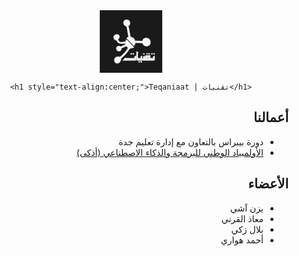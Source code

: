 <center>
    <img style="display:block;margin-left:auto;margin-right: auto;" alt="Logo - الشعار" src="./assets/img/logo_dark.png" width="100px">

    <h1 style="text-align:center;">Teqaniaat | تقنيات</h1>
</center>

<div dir="rtl">

## أعمالنا
- دورة بيبراس بالتعاون مع إدارة تعليم جدة
- [الأولمبياد الوطني للبرمجة والذكاء الاصطناعي (أذكى)](/athka/README.md)


## الأعضاء
- يزن آشي
- معاذ القرني
- بلال زكي
- أحمد هواري

</div>
